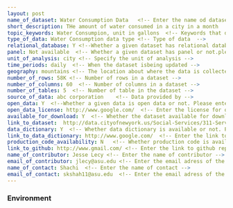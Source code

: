 ```yaml
---
layout: post  
name_of_dataset: Water Consumption Data   <!-- Enter the name od dataset --> 
short_description: THe amount of water consumed in a city in a month   <!-- Description of the dataset, what is the dataset all about  -->
topic_keywords: Water Consumpion, unit in gallons  <!-- Keywords that depict your dataset  -->
type_of_data: Water Consumption data type <!-- Type of data  -->
relational_database: Y <!--Whether a given dataset has relational database or not. Please enter Y for yes and N for no.  --> 
panel: Not available  <!-- Whether a given dataset has panel or not.please enter Y for yes and N for no.  --> 
unit_of_analysis: city <!-- Specify the unit of analysis -->
time_periods: daily  <!-- When the dataset isbeing updated -->
geography: mountains <!-- The location about where the data is collected -->
number_of_rows: 58K	<!-- Number of rows in a dataset -->
number_of_columns: 60  <!-- Number of columns in a dataset -->
number_of_tables: 5  <!-- Number of table in the dataset -->
source_of_data: abc corporation    <!-- Data provided by -->
open_data: Y  <!--Whether a given data is open data or not. Please enter Y for yes and N for no.  --> 
open_data_license: http://www.google.com/  <!-- Enter the license for open data -->
available_for_download: Y  <!-- Whether the dataset available for download. Please enter Y for yes and N for no.  --> 
link_to_dataset:  http://data.cityofnewyork.us/Social-Services/311-Service-Requests-from-2010-to-Present/erm2-nwe9  <!-- Enter the link from where dataset can be downloaded. -->
data_dictionary: Y  <!-- Whether data dictionary is available or not. Please enter Y for yes and N for no.  --> 
link_to_data_dictionary: http://www.google.com/  <!-- Enter the link to downloaddata dictionary -->
production_code_availability: N   <!-- Whether production code is available or not. please enter Y for yes and N for no.  --> 
link_to_github: http://www.gmail.com/ <!-- Enter the link to github repository.  -->
name_of_contributor: Jesse Lecy <!-- Enter the name of contributor -->
email_of_contributor: jlecy@asu.edu <!-- Enter the email adress of the contributor -->
name_of_contact: Shachi  <!-- Enter the name of contact -->
email_of_contact: skshah11@asu.edu  <!-- Enter the email adress of the contact -->
---
```

<!-- Any othe information regarding the data  or a detailed description of data should be entered herre -->
### Environment